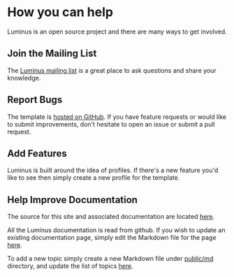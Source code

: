 # How you can help

Luminus is an open source project and there are many ways to get involved.

## <i class="fa fa-envelope"></i> Join the Mailing List

The [Luminus mailing list](https://groups.google.com/forum/?fromgroups#!forum/luminusweb) is a
great place to ask questions and share your knowledge.

## <i class="fa fa-github"></i> Report Bugs

The template is [hosted on GitHub](https://github.com/yogthos/luminus-template). If you have feature requests or would like to submit improvements, don't hesitate to open an issue or submit a pull request.

## <i class="fa fa-wrench"></i> Add Features

Luminus is built around the idea of profiles. If there's a new feature you'd like to see then simply create a new profile for the template.

## <i class="fa fa-book"></i> Help Improve Documentation

The source for this site and associated documentation are located [here](https://github.com/yogthos/luminus).

All the Luminus documentation is read from github. If you wish to update an existing documentation page, simply edit the Markdown
file for the page [here](https://github.com/yogthos/luminus/tree/master/resources/public/md).

To add a new topic simply create a new Markdown file under [public/md](https://github.com/yogthos/luminus/tree/master/resources/public/md)
directory, and update the list of topics [here](https://github.com/yogthos/luminus/blob/master/resources/public/docpages.clj).


